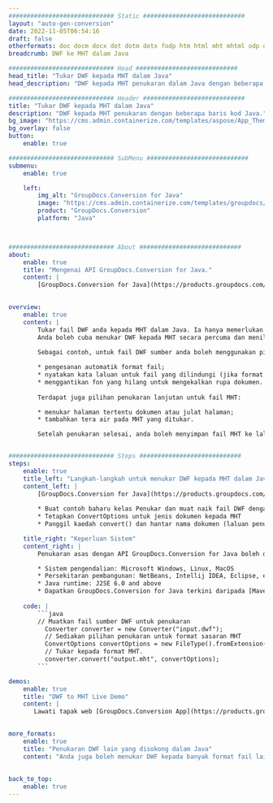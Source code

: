 ```yaml
---
############################# Static ############################
layout: "auto-gen-conversion"
date: 2022-11-05T06:54:16
draft: false
otherformats: doc docm docx dot dotm dotx fodp htm html mht mhtml odp odt otp pot potm potx pps ppsm ppsx ppt pptm pptx rtf
breadcrumb: DWF ke MHT dalam Java

############################# Head ############################
head_title: "Tukar DWF kepada MHT dalam Java"
head_description: "DWF kepada MHT penukaran dalam Java dengan beberapa baris kod. Tukar lebih 160 format fail menggunakan API penukaran dokumen GroupDocs untuk Java"

############################# Header ############################
title: "Tukar DWF kepada MHT dalam Java"
description: "DWF kepada MHT penukaran dengan beberapa baris kod Java."
bg_image: "https://cms.admin.containerize.com/templates/aspose/App_Themes/V3/images/bg/header1.png"
bg_overlay: false
button:
    enable: true

############################# SubMenu ############################
submenu:
    enable: true

    left:
        img_alt: "GroupDocs.Conversion for Java"
        image: "https://cms.admin.containerize.com/templates/groupdocs/images/product-logos/90x90-noborder/groupdocs-conversion-java.png"
        product: "GroupDocs.Conversion"
        platform: "Java"



############################# About ############################
about:
    enable: true
    title: "Mengenai API GroupDocs.Conversion for Java."
    content: |
        [GroupDocs.Conversion for Java](https://products.groupdocs.com/conversion/java/) ialah API penukaran format fail lanjutan untuk menukar antara imej popular dan format dokumen seperti Microsoft Office, OpenDocument, PDF, HTML, e-mel, CAD. dan banyak lagi dengan hanya beberapa baris kod. API asli secara automatik mengesan format dokumen asal dan menawarkan banyak pilihan untuk menyesuaikan dokumen yang ditukar. Bersama-sama dengan fungsi mengekstrak maklumat daripada dokumen, ia juga menyokong caching hasil penukaran ke cakera tempatan secara lalai. Walau bagaimanapun, sebarang jenis storan cache boleh disokong dengan melaksanakan antara muka yang sesuai - Amazon S3, Dropbox, Google Drive, Windows Azure, Reddis atau mana-mana yang lain.
    

overview:
    enable: true
    content: |
        Tukar fail DWF anda kepada MHT dalam Java. Ia hanya memerlukan beberapa baris kod Java pada mana-mana platform pilihan anda, seperti Windows, Linux, macOS.
        Anda boleh cuba menukar DWF kepada MHT secara percuma dan menilai kualiti hasil penukaran. Bersama-sama dengan skrip penukaran fail mudah, anda boleh mencuba pilihan yang lebih canggih untuk memuatkan fail sumber DWF dan menyimpan output MHT. 
        
        Sebagai contoh, untuk fail DWF sumber anda boleh menggunakan pilihan pemuatan berikut:

        * pengesanan automatik format fail;
        * nyatakan kata laluan untuk fail yang dilindungi (jika format fail menyokongnya);
        * menggantikan fon yang hilang untuk mengekalkan rupa dokumen.
        
        Terdapat juga pilihan penukaran lanjutan untuk fail MHT:

        * menukar halaman tertentu dokumen atau julat halaman;
        * tambahkan tera air pada MHT yang ditukar.

        Setelah penukaran selesai, anda boleh menyimpan fail MHT ke laluan fail setempat anda atau ke mana-mana storan pihak ketiga seperti FTP, Amazon S3, Google Drive, Dropbox dll. Sila ambil perhatian - untuk menukar DWF kepada MHT, anda tidak perlu memasang sebarang perisian tambahan, seperti MS Office, Open Office, Adobe Acrobat Reader dsb.


############################# Steps ############################
steps:
    enable: true
    title_left: "Langkah-langkah untuk menukar DWF kepada MHT dalam Java"
    content_left: |
        [GroupDocs.Conversion for Java](https://products.groupdocs.com/conversion/java/) membenarkan pembangun menukar fail DWF kepada MHT dengan mudah dengan beberapa baris kod.
        
        * Buat contoh baharu kelas Penukar dan muat naik fail DWF dengan laluan penuh
        * Tetapkan ConvertOptions untuk jenis dokumen kepada MHT
        * Panggil kaedah convert() dan hantar nama dokumen (laluan penuh) dan format (MHT) sebagai parameter

    title_right: "Keperluan Sistem"
    content_right: |
        Penukaran asas dengan API GroupDocs.Conversion for Java boleh dilakukan dengan hanya beberapa baris kod. API kami disokong pada semua platform dan sistem pengendalian utama. Sebelum melaksanakan kod di bawah, pastikan anda mempunyai prasyarat berikut dipasang pada sistem anda.

        * Sistem pengendalian: Microsoft Windows, Linux, MacOS
        * Persekitaran pembangunan: NetBeans, Intellij IDEA, Eclipse, etc.
        * Java runtime: J2SE 6.0 and above
        * Dapatkan GroupDocs.Conversion for Java terkini daripada [Maven](https://repository.groupdocs.com/webapp/#/artifacts/browse/tree/General/repo/com/groupdocs/groupdocs-conversion)
         
    code: |
        ```java    
        // Muatkan fail sumber DWF untuk penukaran
          Converter converter = new Converter("input.dwf");
          // Sediakan pilihan penukaran untuk format sasaran MHT
          ConvertOptions convertOptions = new FileType().fromExtension("mht").getConvertOptions();
          // Tukar kepada format MHT.
          converter.convert("output.mht", convertOptions);
        ```

demos:
    enable: true
    title: "DWF to MHT Live Demo"
    content: |
       Lawati tapak web [GroupDocs.Conversion App](https://products.groupdocs.app/conversion/family) kami dan cuba DWF kepada MHT penukaran sekarang. Demo percuma mempunyai faedah berikut
          

more_formats:
    enable: true
    title: "Penukaran DWF lain yang disokong dalam Java"
    content: "Anda juga boleh menukar DWF kepada banyak format fail lain. Sila lihat senarai di bawah."
       
       
back_to_top:
    enable: true
---
```


